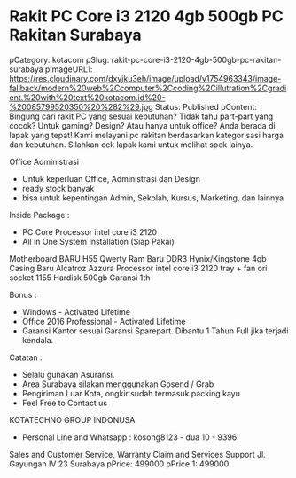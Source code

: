 # Rakit PC Core i3 2120 4gb 500gb PC Rakitan Surabaya

pCategory: kotacom
pSlug: rakit-pc-core-i3-2120-4gb-500gb-pc-rakitan-surabaya
pImageURL1: https://res.cloudinary.com/dxyjku3eh/image/upload/v1754963343/image-fallback/modern%20web%2Ccomputer%2Ccoding%2Cillutration%2Cgradient.%20with%20text%20kotacom.id%20-%20085799520350%20%282%29.jpg
Status: Published
pContent: Bingung cari rakit PC yang sesuai kebutuhan? Tidak tahu part-part yang cocok?
Untuk gaming? Design? Atau hanya untuk office?
Anda berada di lapak yang tepat!
Kami melayani pc rakitan berdasarkan kategorisasi harga dan kebutuhan.
Silahkan cek lapak kami untuk melihat spek lainya.

Office Administrasi
- Untuk keperluan Office, Administrasi dan Design
- ready stock banyak
- bisa untuk kepentingan Admin, Sekolah, Kursus, Marketing, dan lainnya

Inside Package :
- PC Core Processor intel core i3 2120
- All in One System Installation (Siap Pakai)

Motherboard BARU H55 Qwerty
Ram Baru DDR3 Hynix/Kingstone 4gb
Casing Baru Alcatroz Azzura
Processor intel core i3 2120 tray + fan ori socket 1155
Hardisk 500gb Garansi 1th

Bonus :
- Windows - Activated Lifetime
- Office 2016 Professional - Activated Lifetime
- Garansi Kantor sesuai Garansi Sparepart. Dibantu 1 Tahun Full jika terjadi kendala.

Catatan :
- Selalu gunakan Asuransi.
- Area Surabaya silakan menggunakan Gosend / Grab
- Pengiriman Luar Kota, ongkir sudah termasuk packing kayu
- Feel Free to Contact us

KOTATECHNO GROUP INDONUSA
- Personal Line and Whatsapp : kosong8123 - dua 10 - 9396

Sales and Customer Service, Warranty Claim and Services Support
Jl. Gayungan IV 23 Surabaya
pPrice: 499000
pPrice 1: 499000